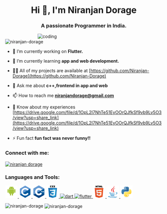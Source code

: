 <h1 align="center">Hi 👋, I'm Niranjan Dorage</h1>
<h3 align="center">A passionate Programmer in India.</h3>

<img align="right" alt ="coding" width="400" src="https://images.squarespace-cdn.com/content/v1/5769fc401b631bab1addb2ab/1541580611624-TE64QGKRJG8SWAIUS7NS/coding-freak.gif?format=750w">
<p align="left"> <img src="https://komarev.com/ghpvc/?username=niranjan-dorage&label=Profile%20views&color=0e75b6&style=flat" alt="niranjan-dorage" /> </p>

- 🔭 I’m currently working on **Flutter.**

- 🌱 I’m currently learning **app and web development.**

- 👨‍💻 All of my projects are available at [https://github.com/Niranjan-Dorage](https://github.com/Niranjan-Dorage)

- 💬 Ask me about **c++,frontend in app and web**

- 📫 How to reach me **niranjandorage@gmail.com**

- 📄 Know about my experiences [https://drive.google.com/file/d/1OpL2I7NhTe51EyOOrQJfkSf9vb9Lv5O3/view?usp=share_link](https://drive.google.com/file/d/1OpL2I7NhTe51EyOOrQJfkSf9vb9Lv5O3/view?usp=share_link)

- ⚡ Fun fact **fun fact was never funny!!**

<h3 align="left">Connect with me:</h3>
<p align="left">
<a href="https://linkedin.com/in/niranjan dorage" target="blank"><img align="center" src="https://raw.githubusercontent.com/rahuldkjain/github-profile-readme-generator/master/src/images/icons/Social/linked-in-alt.svg" alt="niranjan dorage" height="30" width="40" /></a>
</p>

<h3 align="left">Languages and Tools:</h3>
<p align="left"> <a href="https://developer.android.com" target="_blank" rel="noreferrer"> <img src="https://raw.githubusercontent.com/devicons/devicon/master/icons/android/android-original-wordmark.svg" alt="android" width="40" height="40"/> </a> <a href="https://www.cprogramming.com/" target="_blank" rel="noreferrer"> <img src="https://raw.githubusercontent.com/devicons/devicon/master/icons/c/c-original.svg" alt="c" width="40" height="40"/> </a> <a href="https://www.w3schools.com/cpp/" target="_blank" rel="noreferrer"> <img src="https://raw.githubusercontent.com/devicons/devicon/master/icons/cplusplus/cplusplus-original.svg" alt="cplusplus" width="40" height="40"/> </a> <a href="https://www.w3schools.com/css/" target="_blank" rel="noreferrer"> <img src="https://raw.githubusercontent.com/devicons/devicon/master/icons/css3/css3-original-wordmark.svg" alt="css3" width="40" height="40"/> </a> <a href="https://dart.dev" target="_blank" rel="noreferrer"> <img src="https://www.vectorlogo.zone/logos/dartlang/dartlang-icon.svg" alt="dart" width="40" height="40"/> </a> <a href="https://flutter.dev" target="_blank" rel="noreferrer"> <img src="https://www.vectorlogo.zone/logos/flutterio/flutterio-icon.svg" alt="flutter" width="40" height="40"/> </a> <a href="https://www.w3.org/html/" target="_blank" rel="noreferrer"> <img src="https://raw.githubusercontent.com/devicons/devicon/master/icons/html5/html5-original-wordmark.svg" alt="html5" width="40" height="40"/> </a> <a href="https://www.java.com" target="_blank" rel="noreferrer"> <img src="https://raw.githubusercontent.com/devicons/devicon/master/icons/java/java-original.svg" alt="java" width="40" height="40"/> </a> <a href="https://www.python.org" target="_blank" rel="noreferrer"> <img src="https://raw.githubusercontent.com/devicons/devicon/master/icons/python/python-original.svg" alt="python" width="40" height="40"/> </a> </p>

<p>
  <img align="left" src="https://github-readme-stats.vercel.app/api/top-langs?username=niranjan-dorage&show_icons=true&locale=en&layout=compact" alt="niranjan-dorage" /></p>

<p>&nbsp;<img align="center" src="https://github-readme-stats.vercel.app/api?username=niranjan-dorage&show_icons=true&locale=en" alt="niranjan-dorage" /></p>
